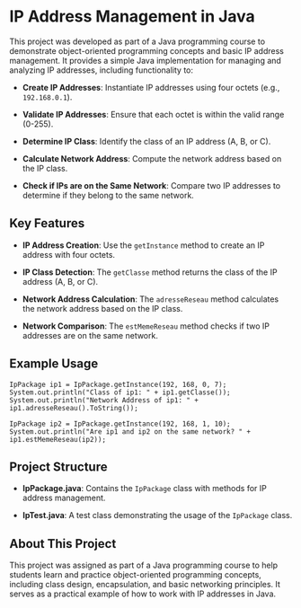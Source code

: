 # IP Address Management in Java
This project was developed as part of a Java programming course to demonstrate object-oriented programming concepts and basic IP address management. It provides a simple Java implementation for managing and analyzing IP addresses, including functionality to:

- **Create IP Addresses**: Instantiate IP addresses using four octets (e.g., `192.168.0.1`).

- **Validate IP Addresses**: Ensure that each octet is within the valid range (0-255).

- **Determine IP Class**: Identify the class of an IP address (A, B, or C).

- **Calculate Network Address**: Compute the network address based on the IP class.

- **Check if IPs are on the Same Network**: Compare two IP addresses to determine if they belong to the same network.

## Key Features
- **IP Address Creation**: Use the `getInstance` method to create an IP address with four octets.

- **IP Class Detection**: The `getClasse` method returns the class of the IP address (A, B, or C).

- **Network Address Calculation**: The `adresseReseau` method calculates the network address based on the IP class.

- **Network Comparison**: The `estMemeReseau` method checks if two IP addresses are on the same network.

## Example Usage
```
IpPackage ip1 = IpPackage.getInstance(192, 168, 0, 7);
System.out.println("Class of ip1: " + ip1.getClasse());
System.out.println("Network Address of ip1: " + ip1.adresseReseau().ToString());

IpPackage ip2 = IpPackage.getInstance(192, 168, 1, 10);
System.out.println("Are ip1 and ip2 on the same network? " + ip1.estMemeReseau(ip2));
```

## Project Structure
- **IpPackage.java**: Contains the `IpPackage` class with methods for IP address management.

- **IpTest.java**: A test class demonstrating the usage of the `IpPackage` class.

## About This Project
This project was assigned as part of a Java programming course to help students learn and practice object-oriented programming concepts, including class design, encapsulation, and basic networking principles. It serves as a practical example of how to work with IP addresses in Java.